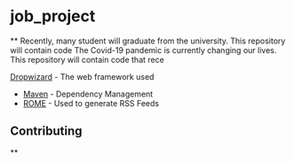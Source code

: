# job_project


** Recently, many student will graduate from the university. This repository will contain code 
The Covid-19 pandemic is currently changing our lives. This repository will contain code that rece

[Dropwizard](http://www.dropwizard.io/1.0.2/docs/) - The web framework used
* [Maven](https://maven.apache.org/) - Dependency Management
* [ROME](https://rometools.github.io/rome/) - Used to generate RSS Feeds

## Contributing
**
